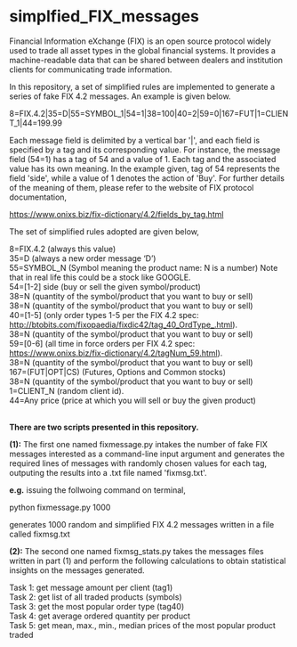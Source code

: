 # simplfied_FIX_messages
Financial Information eXchange (FIX) is an open source protocol widely used to trade all asset types in the global financial systems. It provides a machine-readable data that can be shared between dealers and institution clients for communicating trade information. 

In this repository, a set of simplified rules are implemented to generate a series of fake FIX 4.2 messages. An example is given below.

8=FIX.4.2|35=D|55=SYMBOL_1|54=1|38=100|40=2|59=0|167=FUT|1=CLIENT_1|44=199.99 

Each message field is delimited by a vertical bar '|', and each field is specified by a tag and its corresponding value. For instance, the message field (54=1) has a tag of 54 and a value of 1. Each tag and the associated value has its own meaning. In the example given, tag of 54 represents the field 'side', while a value of 1 denotes the action of 'Buy'. For further details of the meaning of them, please refer to the website of FIX protocol documentation,

https://www.onixs.biz/fix-dictionary/4.2/fields_by_tag.html

The set of simplified rules adopted are given below,

8=FIX.4.2 (always this value) <br />
35=D (always a new order message ‘D’) <br />
55=SYMBOL_N (Symbol meaning the product name: N is a number) Note that in real life this could be a stock like GOOGLE. <br />
54=[1-2] side (buy or sell the given symbol/product) <br />
38=N (quantity of the symbol/product that you want to buy or sell) <br />
38=N (quantity of the symbol/product that you want to buy or sell) <br />
40=[1-5] (only order types 1-5 per the FIX 4.2 spec: http://btobits.com/fixopaedia/fixdic42/tag_40_OrdType_.html). <br />
38=N (quantity of the symbol/product that you want to buy or sell)  <br />
59=[0-6] (all time in force orders per FIX 4.2 spec: https://www.onixs.biz/fix-dictionary/4.2/tagNum_59.html). <br />
38=N (quantity of the symbol/product that you want to buy or sell)  <br />
167=(FUT|OPT|CS) (Futures, Options and Common stocks)  <br />
38=N (quantity of the symbol/product that you want to buy or sell) <br />
1=CLIENT_N (random client id). <br />
44=Any price (price at which you will sell or buy the given product)   <br />
 <br />


**There are two scripts presented in this repository.**

**(1):** The first one named fixmessage.py intakes the number of fake FIX messages interested as a command-line input argument and generates the required lines of messages with randomly chosen values for each tag, outputing the results into a .txt file named 'fixmsg.txt'.

**e.g.** issuing the follwoing command on terminal,

python fixmessage.py 1000

generates 1000 random and simplified FIX 4.2 messages written in a file called fixmsg.txt


**(2):** The second one named fixmsg_stats.py takes the messages files written in part (1) and perform the following calculations to obtain statistical insights on the messages generated. 

Task 1: get message amount per client (tag1) <br />
Task 2: get list of all traded products (symbols) <br />
Task 3: get the most popular order type (tag40) <br />
Task 4: get average ordered quantity per product <br />
Task 5: get mean, max., min., median prices of the most popular product traded






